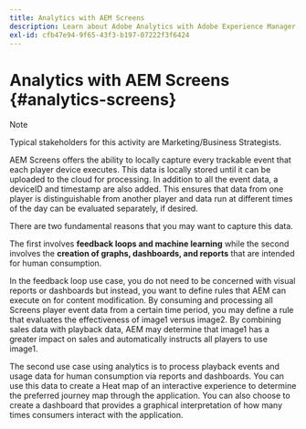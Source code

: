 ```yaml
---
title: Analytics with AEM Screens
description: Learn about Adobe Analytics with Adobe Experience Manager Screens.
exl-id: cfb47e94-9f65-43f3-b197-07222f3f6424
---
```

# Analytics with AEM Screens {#analytics-screens}

>[!NOTE]
>
>Typical stakeholders for this activity are Marketing/Business Strategists.

AEM Screens offers the ability to locally capture every trackable event that each player device executes. This data is locally stored until it can be uploaded to the cloud for processing. In addition to all the event data, a deviceID and timestamp are also added. This ensures that data from one player is distinguishable from another player and data run at different times of the day can be evaluated separately, if desired.

There are two fundamental reasons that you may want to capture this data.

The first involves **feedback loops and machine learning** while the second involves the **creation of graphs, dashboards, and reports** that are intended for human consumption.

In the feedback loop use case, you do not need to be concerned with visual reports or dashboards but instead, you want to define rules that AEM can execute on for content modification. By consuming and processing all Screens player event data from a certain time period, you may define a rule that evaluates the effectiveness of image1 versus image2. By combining sales data with playback data, AEM may determine that image1 has a greater impact on sales and automatically instructs all players to use image1.

The second use case using analytics is to process playback events and usage data for human consumption via reports and dashboards.
You can use this data to create a Heat map of an interactive experience to determine the preferred journey map through the application. You can also choose to create a dashboard that provides a graphical interpretation of how many times consumers interact with the application.
